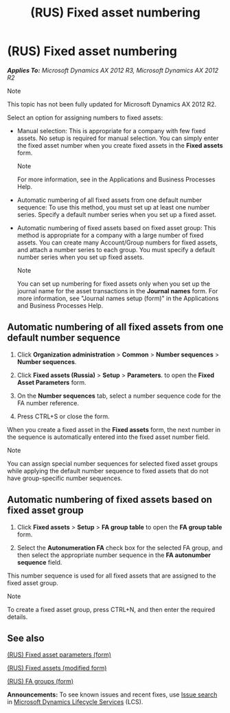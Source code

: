 ﻿---
title: (RUS) Fixed asset numbering
TOCTitle: (RUS) Fixed asset numbering
ms:assetid: 7ed8077d-9de7-48cb-8993-27d727c674c1
ms:mtpsurl: https://technet.microsoft.com/en-us/library/JJ678404(v=AX.60)
ms:contentKeyID: 49387634
ms.date: 04/18/2014
mtps_version: v=AX.60
---

# (RUS) Fixed asset numbering 


_**Applies To:** Microsoft Dynamics AX 2012 R3, Microsoft Dynamics AX 2012 R2_


> [!NOTE]
> <P>This topic has not been fully updated for Microsoft Dynamics AX 2012 R2.</P>



Select an option for assigning numbers to fixed assets:

  - Manual selection: This is appropriate for a company with few fixed assets. No setup is required for manual selection. You can simply enter the fixed asset number when you create fixed assets in the **Fixed assets** form.
    

    > [!NOTE]
    > <P>For more information, see in the Applications and Business Processes Help.</P>



  - Automatic numbering of all fixed assets from one default number sequence: To use this method, you must set up at least one number series. Specify a default number series when you set up a fixed asset.

  - Automatic numbering of fixed assets based on fixed asset group: This method is appropriate for a company with a large number of fixed assets. You can create many Account/Group numbers for fixed assets, and attach a number series to each group. You must specify a default number series when you set up fixed assets.
    

    > [!NOTE]
    > <P>You can set up numbering for fixed assets only when you set up the journal name for the asset transactions in the <STRONG>Journal names</STRONG> form. For more information, see "Journal names setup (form)" in the Applications and Business Processes Help.</P>



## Automatic numbering of all fixed assets from one default number sequence

1.  Click **Organization administration** \> **Common** \> **Number sequences** \> **Number sequences**.

2.  Click **Fixed assets (Russia)** \> **Setup** \> **Parameters**. to open the **Fixed Asset Parameters** form.

3.  On the **Number sequences** tab, select a number sequence code for the FA number reference.

4.  Press CTRL+S or close the form.

When you create a fixed asset in the **Fixed assets** form, the next number in the sequence is automatically entered into the fixed asset number field.


> [!NOTE]
> <P>You can assign special number sequences for selected fixed asset groups while applying the default number sequence to fixed assets that do not have group-specific number sequences.</P>



## Automatic numbering of fixed assets based on fixed asset group

1.  Click **Fixed assets** \> **Setup** \> **FA group table** to open the **FA group table** form.

2.  Select the **Autonumeration FA** check box for the selected FA group, and then select the appropriate number sequence in the **FA autonumber sequence** field.

This number sequence is used for all fixed assets that are assigned to the fixed asset group.


> [!NOTE]
> <P>To create a fixed asset group, press CTRL+N, and then enter the required details.</P>



## See also

[(RUS) Fixed asset parameters (form)](https://technet.microsoft.com/en-us/library/jj721462\(v=ax.60\))

[(RUS) Fixed assets (modified form)](https://technet.microsoft.com/en-us/library/jj923580\(v=ax.60\))

[(RUS) FA groups (form)](https://technet.microsoft.com/en-us/library/jj853159\(v=ax.60\))

  
**Announcements:** To see known issues and recent fixes, use [Issue search](http://go.microsoft.com/fwlink/?linkid=389258) in [Microsoft Dynamics Lifecycle Services](http://go.microsoft.com/fwlink/?linkid=306505) (LCS).

